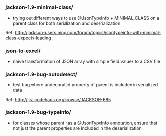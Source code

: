 ### jackson-1.9-minimal-class/

* trying out different ways to use @JsonTypeInfo + MINIMAL_CLASS on a parent class 
  for both serialization and deserialization

Ref: http://jackson-users.ning.com/forum/topics/jsontypeinfo-with-minimal-class-expects-leading

### json-to-excel/

* naive transformation of JSON array with simple field values to a CSV file

### jackson-1.9-bug-autodetect/

* test bug where undecorated property of parent is included in
  serialized data

Ref: http://jira.codehaus.org/browse/JACKSON-685

### jackson-1.9-bug-typeinfo/

* for classes whose parent has a @JsonTypeInfo annotation, ensure
  that not just the parent properties are included in the
  deserialization